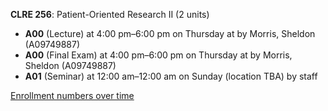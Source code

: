 **CLRE 256**: Patient-Oriented Research II (2 units)

- **A00** (Lecture) at 4:00 pm–6:00 pm on Thursday at   by Morris, Sheldon (A09749887)
- **A00** (Final Exam) at 4:00 pm–6:00 pm on Thursday at   by Morris, Sheldon (A09749887)
- **A01** (Seminar) at 12:00 am–12:00 am on Sunday (location TBA) by staff

[Enrollment numbers over time](./CLRE256.tsv)
